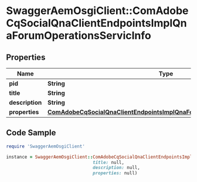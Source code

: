 # SwaggerAemOsgiClient::ComAdobeCqSocialQnaClientEndpointsImplQnaForumOperationsServicInfo

## Properties

Name | Type | Description | Notes
------------ | ------------- | ------------- | -------------
**pid** | **String** |  | [optional] 
**title** | **String** |  | [optional] 
**description** | **String** |  | [optional] 
**properties** | [**ComAdobeCqSocialQnaClientEndpointsImplQnaForumOperationsServicProperties**](ComAdobeCqSocialQnaClientEndpointsImplQnaForumOperationsServicProperties.md) |  | [optional] 

## Code Sample

```ruby
require 'SwaggerAemOsgiClient'

instance = SwaggerAemOsgiClient::ComAdobeCqSocialQnaClientEndpointsImplQnaForumOperationsServicInfo.new(pid: null,
                                 title: null,
                                 description: null,
                                 properties: null)
```


